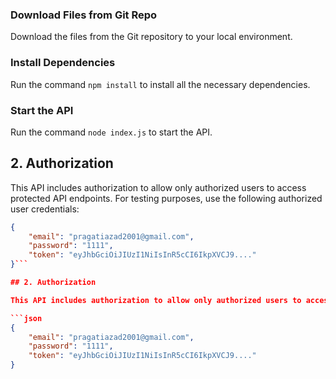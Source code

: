 ### Download Files from Git Repo
Download the files from the Git repository to your local environment.

### Install Dependencies
Run the command `npm install` to install all the necessary dependencies.

### Start the API
Run the command `node index.js` to start the API.

## 2. Authorization

This API includes authorization to allow only authorized users to access protected API endpoints. For testing purposes, use the following authorized user credentials:

```json
{
    "email": "pragatiazad2001@gmail.com",
    "password": "1111",
    "token": "eyJhbGciOiJIUzI1NiIsInR5cCI6IkpXVCJ9...."
}```

## 2. Authorization

This API includes authorization to allow only authorized users to access protected API endpoints. For testing purposes, use the following authorized user credentials:

```json
{
    "email": "pragatiazad2001@gmail.com",
    "password": "1111",
    "token": "eyJhbGciOiJIUzI1NiIsInR5cCI6IkpXVCJ9...."
}
